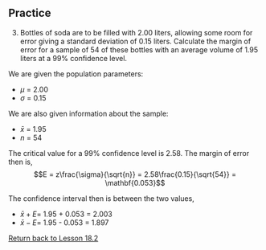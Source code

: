 ## Practice
3. Bottles of soda are to be filled with 2.00 liters, allowing some room for error giving a standard deviation of 0.15 liters. Calculate the margin of error for a sample of 54 of these bottles with an average volume of 1.95 liters at a 99% confidence level.

We are given the population parameters:
* $\mu$ = 2.00
* $\sigma$ = 0.15

We are also given information about the sample:
* $\bar{x}$ = 1.95
* $n$ = 54

The critical value for a 99% confidence level is 2.58. The margin of error then is,
$$E = z\frac{\sigma}{\sqrt{n}} = 2.58\frac{0.15}{\sqrt{54}} = \mathbf{0.053}$$

The confidence interval then is between the two values,
* $\bar{x} + E =$ 1.95 + 0.053 = 2.003
* $\bar{x} - E =$ 1.95 - 0.053 = 1.897

[Return back to Lesson 18.2](https://github.com/drolsonmi/SnowCollegeClasses/blob/main/math1040online/Lectures/18_2_CriticalValues.md#practice)